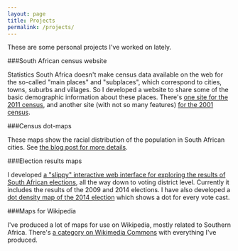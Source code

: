 ```yaml
---
layout: page
title: Projects
permalink: /projects/
---
```


These are some personal projects I've worked on lately.

###South African census website

Statistics South Africa doesn't make census data available on the web for the so-called "main places" and "subplaces", which correspond to cities, towns, suburbs and villages. So I developed a website to share some of the basic demographic information about these places. There's [one site for the 2011 census](http://census2011.adrianfrith.com/), and another site (with not so many features) [for the 2001 census](http://census.adrianfrith.com/).

###Census dot-maps

These maps show the racial distribution of the population in South African cities. See [the blog post for more details](/dot-maps/).

###Election results maps

I developed [a "slippy" interactive web interface for exploring the results of South African elections](http://elections.adrianfrith.com/), all the way down to voting district level. Currently it includes the results of the 2009 and 2014 elections. I have also developed a [dot density map of the 2014 election](http://election-dotmap.adrianfrith.com/) which shows a dot for every vote cast.

###Maps for Wikipedia

I've produced a lot of maps for use on Wikipedia, mostly related to Southern Africa. There's [a category on Wikimedia Commons](https://commons.wikimedia.org/wiki/Category:Maps_by_Htonl) with everything I've produced.
